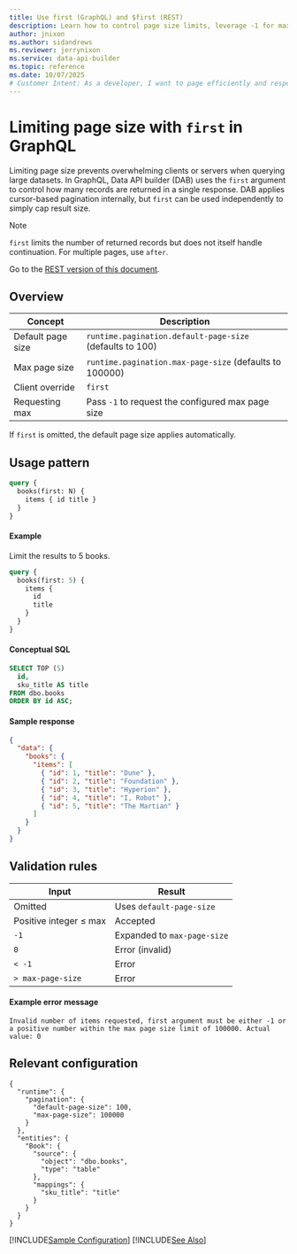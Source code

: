 ```yaml
---
title: Use first (GraphQL) and $first (REST)
description: Learn how to control page size limits, leverage -1 for maximum pages, and understand validation for pagination size in Data API builder.
author: jnixon
ms.author: sidandrews
ms.reviewer: jerrynixon
ms.service: data-api-builder
ms.topic: reference
ms.date: 10/07/2025
# Customer Intent: As a developer, I want to page efficiently and respect server limits.
---
```


# Limiting page size with `first` in GraphQL

Limiting page size prevents overwhelming clients or servers when querying large datasets. In GraphQL, Data API builder (DAB) uses the `first` argument to control how many records are returned in a single response. DAB applies cursor-based pagination internally, but `first` can be used independently to simply cap result size.

> [!NOTE]
> `first` limits the number of returned records but does not itself handle continuation. For multiple pages, use `after`.

Go to the [REST version of this document](./first-rest.md).

## Overview

| Concept           | Description                                              |
| ----------------- | -------------------------------------------------------- |
| Default page size | `runtime.pagination.default-page-size` (defaults to 100) |
| Max page size     | `runtime.pagination.max-page-size` (defaults to 100000)  |
| Client override   | `first`                                                  |
| Requesting max    | Pass `-1` to request the configured max page size        |

If `first` is omitted, the default page size applies automatically.

## Usage pattern

```graphql
query {
  books(first: N) {
    items { id title }
  }
}
```

#### Example

Limit the results to 5 books.

```graphql
query {
  books(first: 5) {
    items {
      id
      title
    }
  }
}
```

#### Conceptual SQL

```sql
SELECT TOP (5)
  id,
  sku_title AS title
FROM dbo.books
ORDER BY id ASC;
```

#### Sample response

```json
{
  "data": {
    "books": {
      "items": [
        { "id": 1, "title": "Dune" },
        { "id": 2, "title": "Foundation" },
        { "id": 3, "title": "Hyperion" },
        { "id": 4, "title": "I, Robot" },
        { "id": 5, "title": "The Martian" }
      ]
    }
  }
}
```

## Validation rules

| Input                  | Result                      |
| ---------------------- | --------------------------- |
| Omitted                | Uses `default-page-size`    |
| Positive integer ≤ max | Accepted                    |
| `-1`                   | Expanded to `max-page-size` |
| `0`                    | Error (invalid)             |
| `< -1`                 | Error                       |
| `> max-page-size`      | Error                       |

#### Example error message

```
Invalid number of items requested, first argument must be either -1 or a positive number within the max page size limit of 100000. Actual value: 0
```

## Relevant configuration

```jsonc
{
  "runtime": {
    "pagination": {
      "default-page-size": 100,
      "max-page-size": 100000
    }
  },
  "entities": {
    "Book": {
      "source": {
        "object": "dbo.books",
        "type": "table"
      },
      "mappings": {
        "sku_title": "title"
      }
    }
  }
}
```

[!INCLUDE[Sample Configuration](./includes/sample-config.md)]
[!INCLUDE[See Also](./includes/see-also.md)]